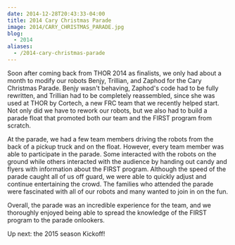 ```yaml
---
date: 2014-12-28T20:43:33-04:00
title: 2014 Cary Christmas Parade
image: 2014/CARY_CHRISTMAS_PARADE.jpg
blog:
  - 2014
aliases:
  - /2014-cary-christmas-parade  
---
```


Soon after coming back from THOR 2014 as finalists, we only had about a month to
modify our robots Benjy, Trillian, and Zaphod for the Cary Christmas Parade.
Benjy wasn't behaving, Zaphod's code had to be fully rewritten, and Trillian had
to be completely reassembled, since she was used at THOR by Cortech, a new FRC
team that we recently helped start. Not only did we have to rework our robots,
but we also had to build a parade float that promoted both our team and the
FIRST program from scratch.

At the parade, we had a few team members driving the robots from the back of a
pickup truck and on the float. However, every team member was able to
participate in the parade. Some interacted with the robots on the ground while
others interacted with the audience by handing out candy and flyers with
information about the FIRST program. Although the speed of the parade caught all
of us off guard, we were able to quickly adjust and continue entertaining the
crowd. The families who attended the parade were fascinated with all of our
robots and many wanted to join in on the fun.

Overall, the parade was an incredible experience for the team, and we thoroughly
enjoyed being able to spread the knowledge of the FIRST program to the parade
onlookers.

Up next: the 2015 season Kickoff!
